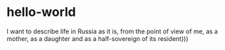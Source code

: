 # hello-world
I want to describe life in Russia as it is, from the point of view of me, as a mother, as a daughter and as a half-sovereign of its resident)))
